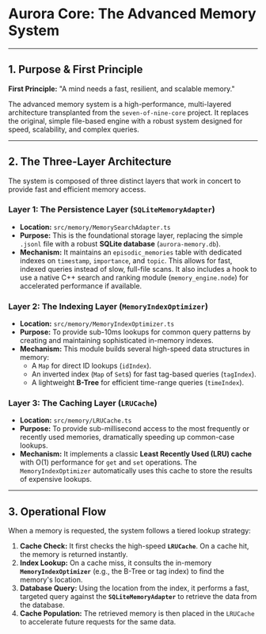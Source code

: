 # Aurora Core: The Advanced Memory System

---

## 1. Purpose & First Principle

**First Principle:** "A mind needs a fast, resilient, and scalable memory."

The advanced memory system is a high-performance, multi-layered architecture transplanted from the `seven-of-nine-core` project. It replaces the original, simple file-based engine with a robust system designed for speed, scalability, and complex queries.

---

## 2. The Three-Layer Architecture

The system is composed of three distinct layers that work in concert to provide fast and efficient memory access.

### Layer 1: The Persistence Layer (`SQLiteMemoryAdapter`)

*   **Location:** `src/memory/MemorySearchAdapter.ts`
*   **Purpose:** This is the foundational storage layer, replacing the simple `.jsonl` file with a robust **SQLite database** (`aurora-memory.db`).
*   **Mechanism:** It maintains an `episodic_memories` table with dedicated indexes on `timestamp`, `importance`, and `topic`. This allows for fast, indexed queries instead of slow, full-file scans. It also includes a hook to use a native C++ search and ranking module (`memory_engine.node`) for accelerated performance if available.

### Layer 2: The Indexing Layer (`MemoryIndexOptimizer`)

*   **Location:** `src/memory/MemoryIndexOptimizer.ts`
*   **Purpose:** To provide sub-10ms lookups for common query patterns by creating and maintaining sophisticated in-memory indexes.
*   **Mechanism:** This module builds several high-speed data structures in memory:
    *   A `Map` for direct ID lookups (`idIndex`).
    *   An inverted index (`Map` of `Set`s) for fast tag-based queries (`tagIndex`).
    *   A lightweight **B-Tree** for efficient time-range queries (`timeIndex`).

### Layer 3: The Caching Layer (`LRUCache`)

*   **Location:** `src/memory/LRUCache.ts`
*   **Purpose:** To provide sub-millisecond access to the most frequently or recently used memories, dramatically speeding up common-case lookups.
*   **Mechanism:** It implements a classic **Least Recently Used (LRU) cache** with O(1) performance for `get` and `set` operations. The `MemoryIndexOptimizer` automatically uses this cache to store the results of expensive lookups.

---

## 3. Operational Flow

When a memory is requested, the system follows a tiered lookup strategy:

1.  **Cache Check:** It first checks the high-speed **`LRUCache`**. On a cache hit, the memory is returned instantly.
2.  **Index Lookup:** On a cache miss, it consults the in-memory **`MemoryIndexOptimizer`** (e.g., the B-Tree or tag index) to find the memory's location.
3.  **Database Query:** Using the location from the index, it performs a fast, targeted query against the **`SQLiteMemoryAdapter`** to retrieve the data from the database.
4.  **Cache Population:** The retrieved memory is then placed in the `LRUCache` to accelerate future requests for the same data.
